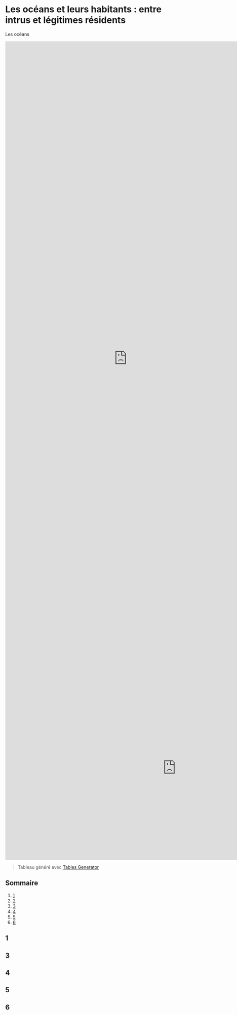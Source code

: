 # Les océans et leurs habitants : entre intrus et légitimes résidents

Les océans

<iframe style="width: 80vw; height: 50vh; border: none;" src="https://query.wikidata.org/embed.html#SELECT%20DISTINCT%20%3FoceanLabel%20%3Focean%20%3Farea%20%3Fimage%0A%7B%0A%20%20%3Focean%20wdt%3AP31%20wd%3AQ9430.%20%23%20Un%20ocean%0A%20%20%3Focean%20wdt%3AP2046%20%3Farea.%20%23la%20superficie%20de%20l'ocean%0A%20%20%3Focean%20wdt%3AP2234%20%3Fvolume.%23le%20volume%20de%20l'ocean%0A%20%20OPTIONAL%20%7B%20%3Focean%20wdt%3AP18%20%3Fimage.%7D%0A%20%20SERVICE%20wikibase%3Alabel%20%7Bbd%3AserviceParam%20wikibase%3Alanguage%20%22fr%22%20%7D%0A%7D%0A%0A" referrerpolicy="origin" sandbox="allow-scripts allow-same-origin allow-popups"></iframe>

<script type="text/javascript">!function(){"use strict";window.addEventListener("message",(function(e){if(void 0!==e.data["datawrapper-height"]){var t=document.querySelectorAll("iframe");for(var a in e.data["datawrapper-height"])for(var r=0;r<t.length;r++){if(t[r].contentWindow===e.source)t[r].style.height=e.data["datawrapper-height"][a]+"px"}}}))}(); 
</script>
 <iframe title="Température moyenne de l'air en surface des zones océaniques ou terrestres (°C)" aria-label="Interactive line chart" id="datawrapper-chart-ocDqe" src="https://datawrapper.dwcdn.net/ocDqe/1/" scrolling="no" frameborder="0" style="border: none;" width="1076" height="581" data-external="1"></iframe>
 
 > Tableau généré avec [Tables Generator](https://www.tablesgenerator.com)

 
## Sommaire
1. [1](#a)
2. [2](#b)
3. [3](#c)
4. [4](#d)
5. [5](#e)
6. [6](#f)



## 1<a name="a"></a>
## 3<a name="c"></a>
## 4<a name="d"></a>
## 5<a name="e"></a>
## 6<a name="f"></a>
